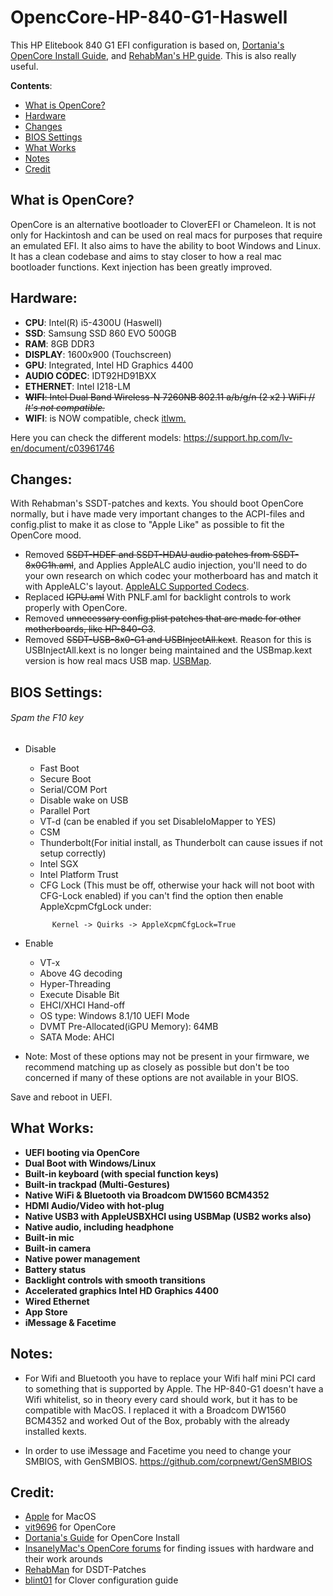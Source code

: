# OpencCore-HP-840-G1-Haswell

This HP Elitebook 840 G1 EFI configuration is based on, [Dortania's OpenCore Install Guide](https://dortania.github.io/OpenCore-Install-Guide/config-laptop.plist/haswell.html), and [RehabMan's HP guide](https://www.tonymacx86.com/threads/guide-hp-probook-elitebook-zbook-using-clover-uefi-hotpatch.261719/). This is also really useful.


**Contents**:
- [What is OpenCore?](#What-is-OpenCore?)
- [Hardware](#Hardware)
- [Changes](#Changes)
- [BIOS Settings](#bios-settings)
- [What Works](#What-Works)
- [Notes](#Notes)
- [Credit](#Credit)


## What is OpenCore?

OpenCore is an alternative bootloader to CloverEFI or Chameleon. It is not only for Hackintosh and can be used on real macs for purposes that require an emulated EFI. It also aims to have the ability to boot Windows and Linux. It has a clean codebase and aims to stay closer to how a real mac bootloader functions. Kext injection has been greatly improved.



## Hardware:

- **CPU**: Intel(R) i5-4300U (Haswell)
- **SSD**: Samsung SSD 860 EVO 500GB 
- **RAM**: 8GB DDR3
- **DISPLAY**: 1600x900 (Touchscreen)
- **GPU**: Integrated, Intel HD Graphics 4400
- **AUDIO CODEC**: IDT92HD91BXX
- **ETHERNET**: Intel I218-LM
- ~~**WIFI**: Intel Dual Band Wireless-N 7260NB 802.11 a/b/g/n (2 x2 ) WiFi  //  *It's not compatible.*~~
- **WIFI**: is NOW compatible, check [itlwm.](https://github.com/OpenIntelWireless/itlwm)

Here you can check the different models: https://support.hp.com/lv-en/document/c03961746

## Changes:

With Rehabman's SSDT-patches and kexts. You should boot OpenCore normally, but i have made very important changes to the ACPI-files and config.plist to make it as close to "Apple Like" as possible to fit the OpenCore mood.

* Removed ~~SSDT-HDEF and SSDT-HDAU audio patches from SSDT-8x0G1h.aml~~, and Applies AppleALC audio injection, you'll need to do your own research on which codec your motherboard has and match it with AppleALC's layout. [AppleALC Supported Codecs](https://github.com/acidanthera/AppleALC/wiki/Supported-codecs).
* Replaced ~~IGPU.aml~~ With PNLF.aml for backlight controls to work properly with OpenCore.
* Removed ~~unnecessary config.plist patches that are made for other motherboards, like HP-840-G3~~.
* Removed ~~SSDT-USB-8x0-G1 and USBInjectAll.kext~~. Reason for this is USBInjectAll.kext is no longer being maintained and the USBmap.kext version is how real macs USB map. [USBMap](https://dortania.github.io/OpenCore-Post-Install/usb/intel-mapping/intel.html).


## BIOS Settings:
###### *Spam the F10 key*


   
   - Disable
      - Fast Boot
      - Secure Boot
      - Serial/COM Port
      - Disable wake on USB
      - Parallel Port
      - VT-d (can be enabled if you set DisableIoMapper to YES)
      - CSM
      - Thunderbolt(For initial install, as Thunderbolt can cause issues if not setup correctly)
      - Intel SGX
      - Intel Platform Trust
      - CFG Lock (This must be off, otherwise your hack will not boot with CFG-Lock enabled) if you can't find the option then enable AppleXcpmCfgLock under: 
       
      ```
            Kernel -> Quirks -> AppleXcpmCfgLock=True
      ```

   - Enable
      - VT-x
      - Above 4G decoding
      - Hyper-Threading
      - Execute Disable Bit
      - EHCI/XHCI Hand-off
      - OS type: Windows 8.1/10 UEFI Mode
      - DVMT Pre-Allocated(iGPU Memory): 64MB
      - SATA Mode: AHCI

   - Note: Most of these options may not be present in your firmware, we recommend matching up as closely as possible but don't be too concerned if many of these options are not available in your BIOS.
   

Save and reboot in UEFI.


## What Works:

- **UEFI booting via OpenCore**
- **Dual Boot with Windows/Linux**
- **Built-in keyboard (with special function keys)**
- **Built-in trackpad (Multi-Gestures)**
- **Native WiFi & Bluetooth via Broadcom DW1560 BCM4352**
- **HDMI Audio/Video with hot-plug**
- **Native USB3 with AppleUSBXHCI using USBMap (USB2 works also)**
- **Native audio, including headphone**
- **Built-in mic**
- **Built-in camera**
- **Native power management**
- **Battery status**
- **Backlight controls with smooth transitions**
- **Accelerated graphics Intel HD Graphics 4400**
- **Wired Ethernet**
- **App Store**
- **iMessage & Facetime**

## Notes:

   - For Wifi and Bluetooth you have to replace your Wifi half mini PCI card to something that is supported by Apple. The HP-840-G1 doesn't have a Wifi whitelist, so in theory every card should work, but it has to be compatible with MacOS. I replaced it with a Broadcom DW1560 BCM4352 and worked Out of the Box, probably with the already installed kexts.

   - In order to use iMessage and Facetime you need to change your SMBIOS, with GenSMBIOS.
https://github.com/corpnewt/GenSMBIOS


## Credit:
   - [Apple](https://www.apple.com/) for MacOS
   - [vit9696](https://github.com/vit9696) for OpenCore
   - [Dortania's Guide](https://dortania.github.io/OpenCore-Install-Guide/) for OpenCore Install
   - [InsanelyMac's OpenCore forums](https://www.insanelymac.com/forum/topic/338516-opencore-discussion/) for finding issues with hardware and their work arounds
   - [RehabMan](https://github.com/RehabMan) for DSDT-Patches
   - [blint01](https://github.com/blint01/hackintosh-mojave-HP-840-G1) for Clover configuration guide
